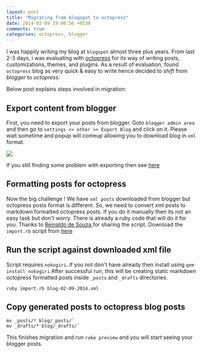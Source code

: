 ```yaml
---
layout: post
title: "Migrating from blogspot to octopress"
date: 2014-02-09 19:00:56 +0530
comments: true
categories: octopress, blogger
---
```

I was happily writing my blog at `blogspot` almost three plus years. From last 2-3 days, i was evaluating with [octopress](http://octopress.org) for its way of writing posts, customizations, themes, and plugins. As a result of evaluation, found `octopress` blog as very quick & easy to write hence decided to  *shift* from *blogger* to *octopress*.

Below post explains steps involved in migration:

## Export content from blogger
First, you need to export your posts from blogger.
Goto `blogger admin area` and then go to `settings >> other >> Export Blog` and click on it. Please wait sometime and popup will comeup allowing you to download blog in `xml` format.

<img src="{{ root_url }}/images/export-blog.png" />

If you still finding some problem with exporting then see [here](http://www.freetech4teachers.com/2013/01/how-to-export-your-blogger-and.html)
<!--more-->

## Formatting posts for octopress
Now the big challenge ! We have `xml posts` downloaded from blogger but octopress posts format is different.
So, we need to convert xml posts to markdown formatted octopress posts.
If you do it manually then its not an easy task but don't worry. There is already a ruby code that will do it for you.
Thanks to [Reinaldo de Souza ](https://gist.github.com/juniorz) for sharing the script. Download the `import.rb` script from [here](https://gist.github.com/baldowl/1578928)

## Run the script against downloaded xml file
Script requires `nokogiri`. if you not don't have already then install using `gem install nokogiri`
After successful run, this will be creating static markdown octopress formatted posts inside `_posts` and `_drafts` directories.
```
ruby import.rb blog-02-09-2014.xml
```
## Copy generated posts to octopress blog posts
```
mv _posts/* blog/_posts/`
mv _drafts/* blog/_drafts/`
```
This finishes migration and run `rake preview` and you will start seeing your blogger posts.

